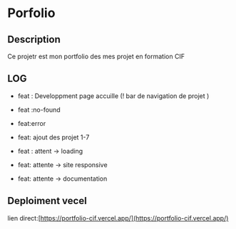 # Porfolio

## Description

Ce projetr est mon portfolio des mes projet en formation CIF 



## LOG

- feat : Developpment page accuille (! bar de navigation de projet )

- feat :no-found

- feat:error 

- feat: ajout des projet 1-7

- feat : attent -> loading



- feat: attente -> site responsive 

- feat: attente -> documentation

## Deploiment vecel

lien direct:[https://portfolio-cif.vercel.app/](https://portfolio-cif.vercel.app/)
